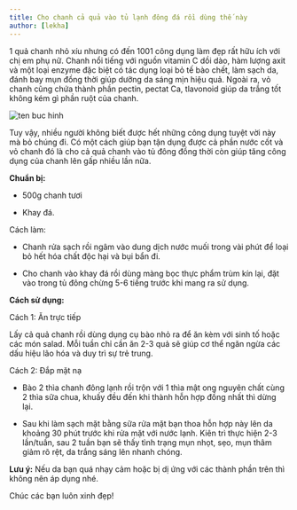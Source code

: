 ```yaml
---
title: Cho chanh cả quả vào tủ lạnh đông đá rồi dùng thế này
author: [lekha]
---
```

1 quả chanh nhỏ xíu nhưng có đến 1001 công dụng làm đẹp rất hữu ích với chị em phụ nữ. Chanh nổi tiếng với nguồn vitamin C dồi dào, hàm lượng axit và một loại enzyme đặc biệt có tác dụng loại bỏ tế bào chết, làm sạch da, đánh bay mụn đồng thời giúp dưỡng da sáng mịn hiệu quả. Ngoài ra, vỏ chanh cũng chứa thành phần pectin, pectat Ca, tlavonoid giúp da trắng tốt không kém gì phần ruột của chanh.

![ten buc hinh](https://images.headlines.pw/topnews-2017/imgs/79/ab/79ab64c5303fd1fa01c8046b43932e72ac0be865.jpg "ten buc hinh")

Tuy vậy, nhiều người không biết được hết những công dụng tuyệt vời này mà bỏ chúng đi. Có một cách giúp bạn tận dụng được cả phần nước cốt và vỏ chanh đó là cho cả quả chanh vào tủ đông đồng thời còn giúp tăng công dụng của chanh lên gấp nhiều lần nữa.

**Chuẩn bị:**

- 500g chanh tươi


- Khay đá.

Cách làm:

- Chanh rửa sạch rồi ngâm vào dung dịch nước muối trong vài phút để loại bỏ hết hóa chất độc hại và bụi bẩn đi.

- Cho chanh vào khay đá rồi dùng màng bọc thực phẩm trùm kín lại, đặt vào trong tủ đông chừng 5-6 tiếng trước khi mang ra sử dụng.


**Cách sử dụng:**

Cách 1: Ăn trực tiếp

Lấy cả quả chanh rồi dùng dụng cụ bào nhỏ ra để ăn kèm với sinh tố hoặc các món salad. Mỗi tuần chỉ cần ăn 2-3 quả sẽ giúp cơ thể ngăn ngừa các dấu hiệu lão hóa và duy trì sự trẻ trung.


Cách 2: Đắp mặt nạ

- Bào 2 thìa chanh đông lạnh rồi trộn với 1 thìa mật ong nguyên chất cùng 2 thìa sữa chua, khuấy đều đến khi thành hỗn hợp đồng nhất thì dừng lại.


- Sau khi làm sạch mặt bằng sữa rửa mặt bạn thoa hỗn hợp này lên da khoảng 30 phút trước khi rửa mặt với nước lạnh. Kiên trì thực hiện 2-3 lần/tuần, sau 2 tuần bạn sẽ thấy tình trạng mụn nhọt, sẹo, mụn thâm giảm rõ rệt, da trắng sáng lên nhanh chóng.


**Lưu ý:** Nếu da bạn quá nhạy cảm hoặc bị dị ứng với các thành phần trên thì không nên áp dụng nhé.

Chúc các bạn luôn xinh đẹp!